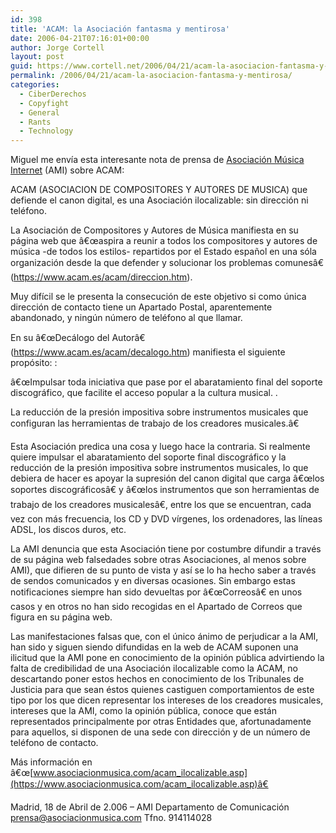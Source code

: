 ```yaml
---
id: 398
title: 'ACAM: la Asociación fantasma y mentirosa'
date: 2006-04-21T07:16:01+00:00
author: Jorge Cortell
layout: post
guid: https://www.cortell.net/2006/04/21/acam-la-asociacion-fantasma-y-mentirosa/
permalink: /2006/04/21/acam-la-asociacion-fantasma-y-mentirosa/
categories:
  - CiberDerechos
  - Copyfight
  - General
  - Rants
  - Technology
---
```

Miguel me enví­a esta interesante nota de prensa de [Asociación Música Internet](https://www.asociacionmusica.com) (AMI) sobre ACAM:

ACAM (ASOCIACION DE COMPOSITORES Y AUTORES DE MUSICA) que defiende el canon digital, es una Asociación ilocalizable: sin dirección ni teléfono.

La Asociación de Compositores y Autores de Música manifiesta en su página web que â€œaspira a reunir a todos los compositores y autores de música -de todos los estilos- repartidos por el Estado español en una sóla organización desde la que defender y solucionar los problemas comunesâ€ (<https://www.acam.es/acam/direccion.htm>).

Muy difí­cil se le presenta la consecución de este objetivo si como única dirección de contacto tiene un Apartado Postal, aparentemente abandonado, y ningún número de teléfono al que llamar.

En su â€œDecálogo del Autorâ€ (<https://www.acam.es/acam/decalogo.htm>) manifiesta el siguiente propósito: :

â€œImpulsar toda iniciativa que pase por el abaratamiento final del soporte discográfico, que facilite el acceso popular a la cultura musical. .

La reducción de la presión impositiva sobre instrumentos musicales que configuran las herramientas de trabajo de los creadores musicales.â€

Esta Asociación predica una cosa y luego hace la contraria. Si realmente quiere impulsar el abaratamiento del soporte final discográfico y la reducción de la presión impositiva sobre instrumentos musicales, lo que debiera de hacer es apoyar la supresión del canon digital que carga â€œlos soportes discográficosâ€ y â€œlos instrumentos que son herramientas de trabajo de los creadores musicalesâ€, entre los que se encuentran, cada vez con más frecuencia, los CD y DVD ví­rgenes, los ordenadores, las lí­neas ADSL, los discos duros, etc.

La AMI denuncia que esta Asociación tiene por costumbre difundir a través de su página web falsedades sobre otras Asociaciones, al menos sobre AMI), que difieren de su punto de vista y así­ se lo ha hecho saber a través de sendos comunicados y en diversas ocasiones. Sin embargo estas notificaciones siempre han sido devueltas por â€œCorreosâ€ en unos casos y en otros no han sido recogidas en el Apartado de Correos que figura en su página web.

Las manifestaciones falsas que, con el único ánimo de perjudicar a la AMI, han sido y siguen siendo difundidas en la web de ACAM suponen una ilicitud que la AMI pone en conocimiento de la opinión pública advirtiendo la falta de credibilidad de una Asociación ilocalizable como la ACAM, no descartando poner estos hechos en conocimiento de los Tribunales de Justicia para que sean éstos quienes castiguen comportamientos de este tipo por los que dicen representar los intereses de los creadores musicales, intereses que la AMI, como la opinión pública, conoce que están representados principalmente por otras Entidades que, afortunadamente para aquellos, si disponen de una sede con dirección y de un número de teléfono de contacto.

Más información en â€œ[www.asociacionmusica.com/acam_ilocalizable.asp](https://www.asociacionmusica.com/acam_ilocalizable.asp)â€

Madrid, 18 de Abril de 2.006 – AMI Departamento de Comunicación prensa@asociacionmusica.com Tfno. 914114028